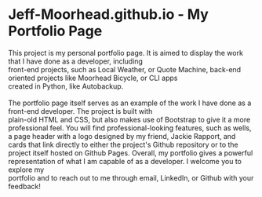 # Jeff-Moorhead.github.io - My Portfolio Page

This project is my personal portfolio page. It is aimed to display the work that I have done as a developer, including  
front-end projects, such as Local Weather, or Quote Machine, back-end oriented projects like Moorhead Bicycle, or CLI apps  
created in Python, like Autobackup.  
</br>
The portfolio page itself serves as an example of the work I have done as a front-end developer. The project is built with  
plain-old HTML and CSS, but also makes use of Bootstrap to give it a more professional feel. You will find professional-looking features, such as wells, a page header with a logo designed by my friend, Jackie Rapport, and cards that link directly to either the project's Github repository or to the project itself hosted on Github Pages. Overall, my portfolio gives a powerful representation of what I am capable of as a developer. I welcome you to explore my  
portfolio and to reach out to me through email, LinkedIn, or Github with your feedback!
